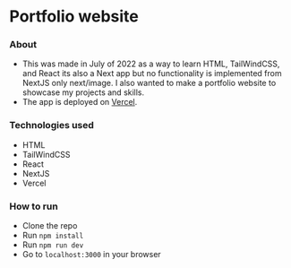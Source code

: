 # Portfolio website

### About
- This was made in July of 2022 as a way to learn HTML, TailWindCSS, and React its also a Next app but no functionality is implemented from NextJS only next/image. I also wanted to make a portfolio website to showcase my projects and skills.
- The app is deployed on [Vercel](https://first-portfolio-gold.vercel.app).

### Technologies used
- HTML
- TailWindCSS
- React
- NextJS
- Vercel

### How to run
- Clone the repo
- Run `npm install`
- Run `npm run dev`
- Go to `localhost:3000` in your browser

